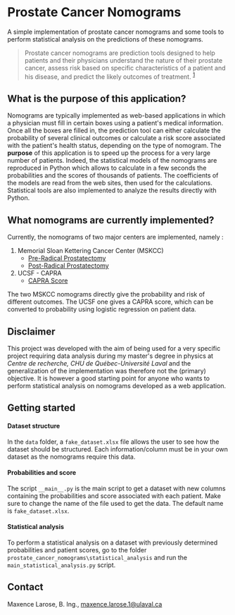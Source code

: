 # Prostate Cancer Nomograms
A simple implementation of prostate cancer nomograms and some tools to perform statistical analysis on the predictions of these nomograms.

> Prostate cancer nomograms are prediction tools designed to help patients and their physicians understand the nature of their prostate cancer, assess risk based on specific characteristics of a patient and his disease, and predict the likely outcomes of treatment. <sup>[1][1]</sup>

## What is the purpose of this application?

Nomograms are typically implemented as web-based applications in which a physician must fill in certain boxes using a patient's medical information. Once all the boxes are filled in, the prediction tool can either calculate the probability of several clinical outcomes or calculate a risk score associated with the patient's health status, depending on the type of nomogram. The **purpose** of this application is to speed up the process for a very large number of patients. Indeed, the statistical models of the nomograms are reproduced in Python which allows to calculate in a few seconds the probabilities and the scores of thousands of patients. The coefficients of the models are read from the web sites, then used for the calculations. Statistical tools are also implemented to analyze the results directly with Python.

## What nomograms are currently implemented?

Currently, the nomograms of two major centers are implemented, namely :

1. Memorial Sloan Kettering Cancer Center (MSKCC)
   - [Pre-Radical Prostatectomy](https://www.mskcc.org/nomograms/prostate/pre_op)
   - [Post-Radical Prostatectomy](https://www.mskcc.org/nomograms/prostate/post_op)
2. UCSF - CAPRA
   - [CAPRA Score](https://urology.ucsf.edu/research/cancer/prostate-cancer-risk-assessment-and-the-ucsf-capra-score#.YS1Kqo5KiUk)

The two MSKCC nomograms directly give the probability and risk of different outcomes. The UCSF one gives a CAPRA score, which can be converted to probability using logistic regression on patient data.

## Disclaimer

This project was developed with the aim of being used for a very specific project requiring data analysis during my master's degree in physics at *Centre de recherche, CHU de Québec-Université Laval* and the generalization of the implementation was therefore not the (primary) objective. It is however a good starting point for anyone who wants to perform statistical analysis on nomograms developed as a web application.

## Getting started

#### Dataset structure

In the `data` folder, a `fake_dataset.xlsx` file allows the user to see how the dataset should be structured. Each information/column must be in your own dataset as the nomograms require this data.

#### Probabilities and score 

The script `__main__.py` is the main script to get a dataset with new columns containing the probabilities and score associated with each patient. Make sure to change the name of the file used to get the data. The default name is `fake_dataset.xlsx`. 

#### Statistical analysis

To perform a statistical analysis on a dataset with previously determined probabilities and patient scores, go to the folder `prostate_cancer_nomograms\statistical_analysis` and run the `main_statistical_analysis.py` script. 

## Contact

Maxence Larose, B. Ing., [maxence.larose.1@ulaval.ca](mailto:maxence.larose.1@ulaval.ca)



[comment]: REFERENCES>
[1]: <https://www.mskcc.org/nomograms/prostate> "MSKCC - Prostate Cancer Nomograms"
[2]: https://urology.ucsf.edu/research/cancer/prostate-cancer-risk-assessment-and-the-ucsf-capra-score "UCSF CAPRA - Prostate Cancer Nomograms"

